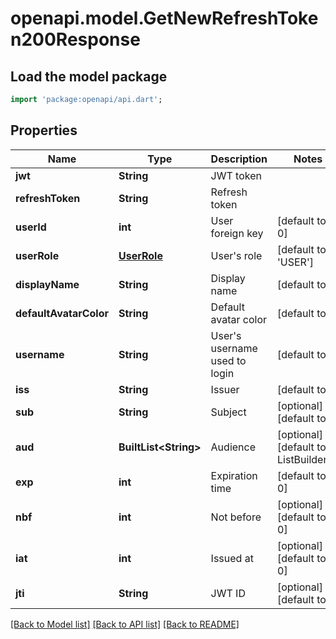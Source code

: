 # openapi.model.GetNewRefreshToken200Response

## Load the model package
```dart
import 'package:openapi/api.dart';
```

## Properties
Name | Type | Description | Notes
------------ | ------------- | ------------- | -------------
**jwt** | **String** | JWT token | 
**refreshToken** | **String** | Refresh token | 
**userId** | **int** | User foreign key | [default to 0]
**userRole** | [**UserRole**](UserRole.md) | User's role | [default to 'USER']
**displayName** | **String** | Display name | [default to '']
**defaultAvatarColor** | **String** | Default avatar color | [default to '']
**username** | **String** | User's username used to login | [default to '']
**iss** | **String** | Issuer | [default to '']
**sub** | **String** | Subject | [optional] [default to '']
**aud** | **BuiltList&lt;String&gt;** | Audience | [optional] [default to ListBuilder()]
**exp** | **int** | Expiration time | [default to 0]
**nbf** | **int** | Not before | [optional] [default to 0]
**iat** | **int** | Issued at | [optional] [default to 0]
**jti** | **String** | JWT ID | [optional] [default to '']

[[Back to Model list]](../README.md#documentation-for-models) [[Back to API list]](../README.md#documentation-for-api-endpoints) [[Back to README]](../README.md)


